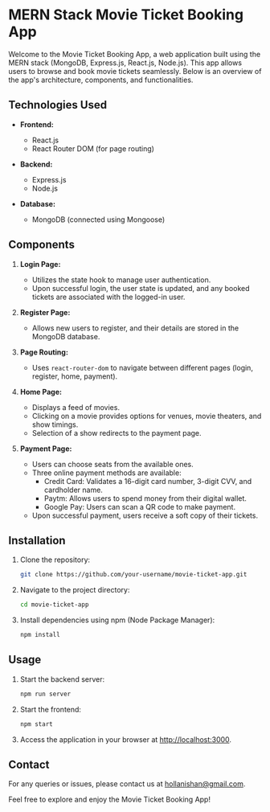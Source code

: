 # MERN Stack Movie Ticket Booking App

Welcome to the Movie Ticket Booking App, a web application built using the MERN stack (MongoDB, Express.js, React.js, Node.js). This app allows users to browse and book movie tickets seamlessly. Below is an overview of the app's architecture, components, and functionalities.

## Technologies Used

- **Frontend:**
  - React.js
  - React Router DOM (for page routing)

- **Backend:**
  - Express.js
  - Node.js

- **Database:**
  - MongoDB (connected using Mongoose)

## Components

1. **Login Page:**
   - Utilizes the state hook to manage user authentication.
   - Upon successful login, the user state is updated, and any booked tickets are associated with the logged-in user.

2. **Register Page:**
   - Allows new users to register, and their details are stored in the MongoDB database.

3. **Page Routing:**
   - Uses `react-router-dom` to navigate between different pages (login, register, home, payment).

4. **Home Page:**
   - Displays a feed of movies.
   - Clicking on a movie provides options for venues, movie theaters, and show timings.
   - Selection of a show redirects to the payment page.

5. **Payment Page:**
   - Users can choose seats from the available ones.
   - Three online payment methods are available:
     - Credit Card: Validates a 16-digit card number, 3-digit CVV, and cardholder name.
     - Paytm: Allows users to spend money from their digital wallet.
     - Google Pay: Users can scan a QR code to make payment.
   - Upon successful payment, users receive a soft copy of their tickets.

## Installation

1. Clone the repository:

   ```bash
   git clone https://github.com/your-username/movie-ticket-app.git
   ```

2. Navigate to the project directory:

   ```bash
   cd movie-ticket-app
   ```

3. Install dependencies using npm (Node Package Manager):

   ```bash
   npm install
   ```

## Usage

1. Start the backend server:

   ```bash
   npm run server
   ```

2. Start the frontend:

   ```bash
   npm start
   ```

3. Access the application in your browser at [http://localhost:3000](http://localhost:3000).

## Contact

For any queries or issues, please contact us at hollanishan@gmail.com.

Feel free to explore and enjoy the Movie Ticket Booking App!
